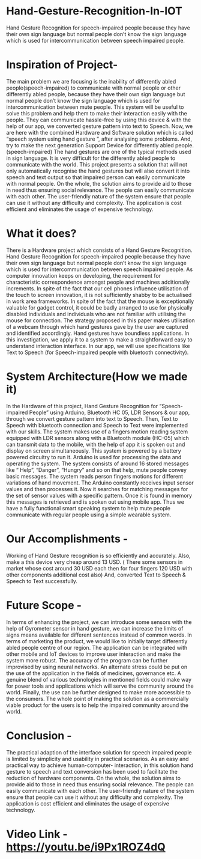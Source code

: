 # Hand-Gesture-Recognition-In-IOT
Hand Gesture Recognition for speech-impaired people because they have their own sign language but normal people don’t know the sign language which is used for intercommunication between speech impaired people.
# Inspiration of Project-
The main problem we are focusing is the inability of differently abled people(speech-impaired) to communicate with normal people or other differently abled people, because they have their own sign language but normal people don’t know the sign language which is used for intercommunication between mute people. This system will be useful to solve this problem and help them to make their interaction easily with the people. They can communicate hassle-free by using this device & with the help of our app, we converted gesture pattern into text to Speech. Now, we are here with the combined Hardware and Software solution which is called “speech system using hand gesture ”, after analysing some problems. And, try to make the next generation Support Device for differently abled people.(speech-impaired) The hand gestures are one of the typical methods used in sign language. It is very difficult for the differently abled people to communicate with the world. This project presents a solution that will not only automatically recognise the hand gestures but will also convert it into speech and text output so that impaired person can easily communicate with normal people. On the whole, the solution aims to provide aid to those in need thus ensuring social relevance. The people can easily communicate with each other. The user-friendly nature of the system ensure that people can use it without any difficulty and complexity. The application is cost efficient and eliminates the usage of expensive technology.
# What it does?
There is a Hardware project which consists of a Hand Gesture Recognition. Hand Gesture Recognition for speech-impaired people because they have their own sign language but normal people don’t know the sign language which is used for intercommunication between speech impaired people. As computer innovation keeps on developing, the requirement for characteristic correspondence amongst people and machines additionally increments. In spite of the fact that our cell phones influence utilisation of the touch to screen innovation, it is not sufficiently shabby to be actualised in work area frameworks. In spite of the fact that the mouse is exceptionally valuable for gadget control, it could be badly arranged to use for physically disabled individuals and individuals who are not familiar with utilising the mouse for connection. The strategy proposed in this paper makes utilisation of a webcam through which hand gestures gave by the user are captured and identified accordingly. Hand gestures have boundless applications. In this investigation, we apply it to a system to make a straightforward easy to understand interaction interface. In our app, we will use specifications like Text to Speech (for Speech-impaired people with bluetooth connectivity).
# System Architecture(How we made it)
In the Hardware of this project, Hand Gesture Recognition for “Speech-impaired People” using Arduino, Bluetooth HC 05, LDR Sensors & our app, through we convert gesture pattern into text to Speech. Then, Text to Speech with bluetooth connection and Speech to Text were implemented with our skills. The system makes use of a fingers motion reading system equipped with LDR sensors along with a Bluetooth module (HC-05) which can transmit data to the mobile, with the help of app it is spoken out and display on screen simultaneously. This system is powered by a battery powered circuitry to run it. Arduino is used for processing the data and operating the system. The system consists of around 16 stored messages like “ Help”, “Danger”, “Hungry” and so on that help, mute people convey basic messages. The system reads person fingers motions for different variations of hand movement. The Arduino constantly receives input sensor values and then processes it. Now it searches for matching messages for the set of sensor values with a specific pattern. Once it is found in memory this messages is retrieved and is spoken out using mobile app. Thus we have a fully functional smart speaking system to help mute people communicate with regular people using a simple wearable system.
# Our Accomplishments -
Working of Hand Gesture recognition is so efficiently and accurately. Also, make a this device very cheap around 13 USD. ( There some sensors in market whose cost around 30 USD each then for four fingers 120 USD with other components additional cost also) And, converted Text to Speech & Speech to Text successfully.
# Future Scope -
In terms of enhancing the project, we can introduce some sensors with the help of Gyrometer sensor in hand gesture, we can increase the limits of signs means available for different sentences instead of common words. In terms of marketing the product, we would like to initially target differently abled people centre of our region. The application can be integrated with other mobile and IoT devices to improve user interaction and make the system more robust. The accuracy of the program can be further improvised by using neural networks. An alternate stress could be put on the use of the application in the fields of medicines, governance etc. A genuine blend of various technologies in mentioned fields could make way for power tools and applications which will serve the community around the world. Finally, the use can be further designed to make more accessible to the consumers. The whole point of making the solution as a commercially viable product for the users is to help the impaired community around the world.
# Conclusion -
The practical adaption of the interface solution for speech impaired people is limited by simplicity and usability in practical scenarios. As an easy and practical way to achieve human-computer- interaction, in this solution hand gesture to speech and text conversion has been used to facilitate the reduction of hardware components. On the whole, the solution aims to provide aid to those in need thus ensuring social relevance. The people can easily communicate with each other. The user-friendly nature of the system ensure that people can use it without any difficulty and complexity. The application is cost efficient and eliminates the usage of expensive technology.

# Video Link - https://youtu.be/i9Px1ROZ4dQ
